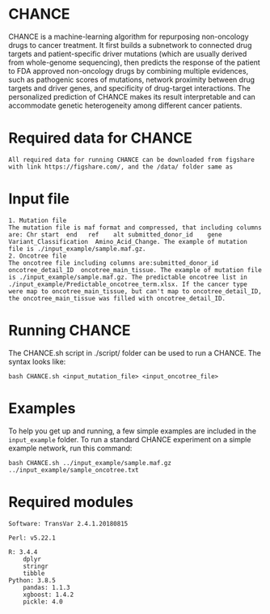 CHANCE
===
CHANCE is a machine-learning algorithm for repurposing non-oncology drugs to cancer treatment. It first builds a subnetwork to connected drug targets and patient-specific driver mutations (which are usually derived from whole-genome sequencing), then predicts the response of the patient to FDA approved non-oncology drugs by combining multiple evidences, such as pathogenic scores of mutations, network proximity between drug targets and driver genes, and specificity of drug-target interactions. The personalized prediction of CHANCE makes its result  interpretable and can accommodate genetic heterogeneity among different cancer patients.


Required data for CHANCE
===
    All required data for running CHANCE can be downloaded from figshare with link https://figshare.com/, and the /data/ folder same as 

Input file
===
    1. Mutation file
    The mutation file is maf format and compressed, that including columns are: Chr start  end   ref    alt submitted_donor_id    gene  Variant_Classification  Amino_Acid_Change. The example of mutation file is ./input_example/sample.maf.gz.
    2. Oncotree file
    The oncotree file including columns are:submitted_donor_id	oncotree_detail_ID	oncotree_main_tissue. The example of mutation file is ./input_example/sample.maf.gz. The predictable oncotree list in ./input_example/Predictable_oncotree_term.xlsx. If the cancer type were map to oncotree_main_tissue, but can't map to oncotree_detail_ID, the oncotree_main_tissue was filled with oncotree_detail_ID.


Running CHANCE
===
The CHANCE.sh script in ./script/ folder can be used to run a CHANCE. The syntax looks like: 

    bash CHANCE.sh <input_mutation_file> <input_oncotree_file>

Examples
===
To help you get up and running, a few simple examples are included in the `input_example` folder.
To run a standard CHANCE experiment on a simple example network, run this command:

    bash CHANCE.sh ../input_example/sample.maf.gz ../input_example/sample_oncotree.txt


Required modules
===
    Software: TransVar 2.4.1.20180815

    Perl: v5.22.1
    
    R: 3.4.4
        dplyr
        stringr
        tibble
    Python: 3.8.5
        pandas: 1.1.3
        xgboost: 1.4.2
        pickle: 4.0
